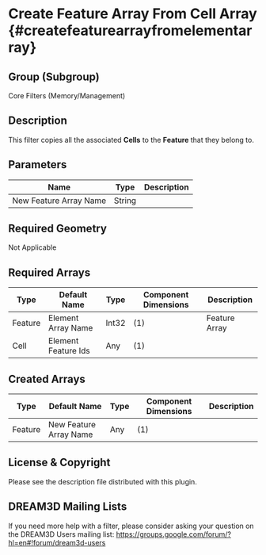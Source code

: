 Create Feature Array From Cell Array {#createfeaturearrayfromelementarray}
==============================

## Group (Subgroup) ##

Core Filters (Memory/Management)

## Description ##

This filter copies all the associated **Cells** to the **Feature** that they belong to.

## Parameters ##

| Name | Type | Description |
|------|------|---------------|
| New Feature Array Name | String |  |

## Required Geometry ##
Not Applicable


## Required Arrays ##

| Type | Default Name | Type | Component Dimensions | Description |
|------|--------------|-------------|---------|-----|
| Feature  | Element Array Name | Int32 | (1) | Feature Array |
| Cell  | Element Feature Ids | Any | (1) |  |


## Created Arrays ##

| Type | Default Name | Type | Component Dimensions | Description |
|------|--------------|-------------|---------|-----|
| Feature | New Feature Array Name | Any  | (1) |  |

## License & Copyright ##

Please see the description file distributed with this plugin.

## DREAM3D Mailing Lists ##

If you need more help with a filter, please consider asking your question on the DREAM3D Users mailing list:
https://groups.google.com/forum/?hl=en#!forum/dream3d-users


